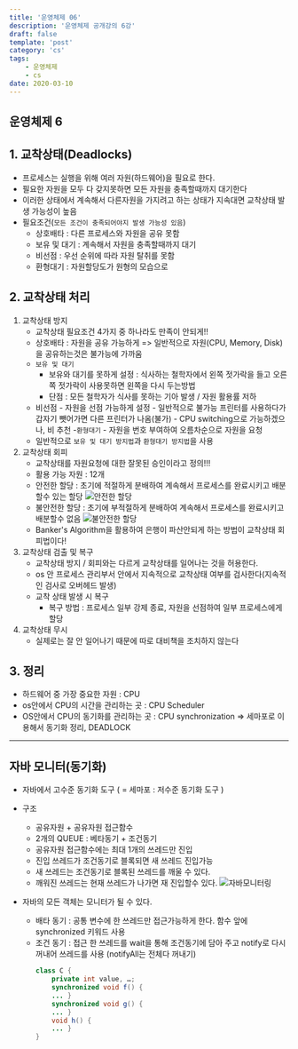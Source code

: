 ```yaml
---
title: '운영체제 06'
description: '운영체제 공개강의 6강'
draft: false
template: 'post'
category: 'cs'
tags:
    - 운영체제
    - cs
date: 2020-03-10
---
```


## 운영체제 6

## 1. 교착상태(Deadlocks)

-   프로세스는 실행을 위해 여러 자원(하드웨어)을 필요로 한다.
-   필요한 자원을 모두 다 갖지못하면 모든 자원을 충족할때까지 대기한다
-   이러한 상태에서 계속해서 다른자원을 가지려고 하는 상태가 지속대면 교착상태 발생 가능성이 높음
-   필요조건(`모든 조건이 충족되어야지 발생 가능성 있음`)
    -   상호배타 : 다른 프로세스와 자원을 공유 못함
    -   보유 및 대기 : 계속해서 자원을 충족할때까지 대기
    -   비선점 : 우선 순위에 따라 자원 탈취를 못함
    -   환형대기 : 자원할당도가 원형의 모습으로

## 2. 교착상태 처리

1. 교착상태 방지
    - 교착상태 필요조건 4가지 중 하나라도 만족이 안되게!!
    - 상호배타 : 자원을 공유 가능하게 => 일반적으로 자원(CPU, Memory, Disk)을 공유하는것은 불가능에 가까움
    - `보유 및 대기`
        - 보유와 대기를 못하게 설정 : 식사하는 철학자에서 왼쪽 젓가락을 들고 오른쪽 젓가락이 사용못하면 왼쪽을 다시 두는방법
        - 단점 : 모든 철학자가 식사를 못하는 기아 발생 / 자원 활용률 저하
    - 비선점 - 자원을 선점 가능하게 설정 - 일반적으로 불가능 프린터를 사용하다가 갑자기 뺏어가면 다른 프린터가 나옴(불가) - CPU switching으로 가능하겠으나, 비 추천 -`환형대기` - 자원을 번호 부여하여 오름차순으로 자원을 요청
    - 일반적으로 `보유 및 대기 방지법`과 `환형대기 방지법`을 사용
2. 교착상태 회피
    - 교착상태를 자원요청에 대한 잘못된 승인이라고 정의!!!
    - 활용 가능 자원 : 12개
    - 안전한 할당 : 초기에 적절하게 분배하여 계속해서 프로세스를 완료시키고 배분할수 있는 할당
      ![안전한 할당](../../assets/aviod1.png)
    - 불안전한 할당 : 초기에 부적절하게 분배하여 계속해서 프로세스를 완료시키고 배분할수 없음
      ![불안전한 할당](../../assets/aviod2.png)
    - Banker's Algorithm을 활용하여 은행이 파산안되게 하는 방법이 교착상태 회피법이다!
3. 교착상태 검출 및 복구
    - 교착상태 방지 / 회피와는 다르게 교착상태를 일어나는 것을 허용한다.
    - os 안 프로세스 관리부서 안에서 지속적으로 교착상태 여부를 검사한다(지속적인 검사로 오버헤드 발생)
    - 교착 상태 발생 시 복구
        - 복구 방법 : 프로세스 일부 강제 종료, 자원을 선점하여 일부 프로세스에게 할당
4. 교착상태 무시
    - 실제로는 잘 안 일어나기 때문에 따로 대비책을 조치하지 않는다

## 3. 정리

-   하드웨어 중 가장 중요한 자원 : CPU
-   os안에서 CPU의 시간을 관리하는 곳 : CPU Scheduler
-   OS안에서 CPU의 동기화를 관리하는 곳 : CPU synchronization => 세마포로 이용해서 동기화 정리, DEADLOCK

---

## 자바 모니터(동기화)

-   자바에서 고수준 동기화 도구 ( = 세마포 : 저수준 동기화 도구 )
-   구조

    -   공유자원 + 공유자원 접근함수
    -   2개의 QUEUE : 베타동기 + 조건동기
    -   공유자원 접근함수에는 최대 1개의 쓰레드만 진입
    -   진입 쓰레드가 조건동기로 블록되면 새 쓰레드 진입가능
    -   새 쓰레드는 조건동기로 블록된 쓰레드를 깨울 수 있다.
    -   깨워진 쓰레드는 현재 쓰레드가 나가면 재 진입할수 있다.
        ![자바모니터링](https://lh3.googleusercontent.com/proxy/z3gOJfIEKfZDmfyQAMd62sdJ98lASCqnFieoFy4kBUbmKv2hftpeOJvbEimCKC-0-rRtftFkQmxVKIc9xgbAIMpOx4-_nl2ECPTvQY64eJAii5lPa5K_N_wcRgRhSVbwktpGf7b0YPCAd7ezeWK-aWjm8XCl_6DoQaV6X-an4FUOsBds31o1_cs5gV4SwzVW7ek2Y6JiZKCj6hx2E9zRmsp9SbHcCanyvXXIga2BH-5ZaM06UZ-ZmTz13AcXXzI4UGfRXiyDob-T-O7br7uNFOGyFGO4YTGVFNni1Vrb9xpRlCYuSMkLYOQ7r_2W1_1YrqIpLw)

-   자바의 모든 객체는 모니터가 될 수 있다.
    -   배타 동기 : 공통 변수에 한 쓰레드만 접근가능하게 한다. 함수 앞에 synchronized 키워드 사용
    -   조건 동기 : 접근 한 쓰레드를 wait을 통해 조건동기에 담아 주고 notify로 다시 꺼내어 쓰레드를 사용 (notifyAll는 전체다 꺼내기)
        ```java
        class C {
            private int value, …;
            synchronized void f() {
            ... }
            synchronized void g() {
            ... }
            void h() {
            ... }
        }
        ```
